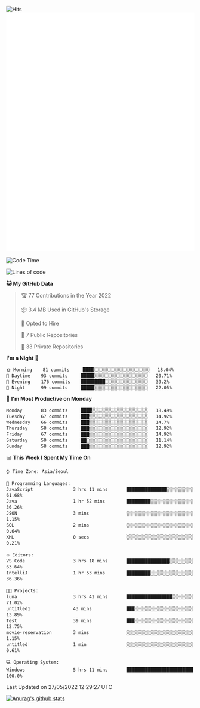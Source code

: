 ![Hits](https://hits.seeyoufarm.com/api/count/incr/badge.svg?url=https%3A%2F%2Fgithub.com%2Fkokose1234&count_bg=%2379C83D&title_bg=%23555555&icon=apple.svg&icon_color=%23E7E7E7&title=hits&edge_flat=false)
<br/>
![Metrics](https://github.com/kokose1234/kokose1234/blob/main/github-metrics.svg)

<!--START_SECTION:waka-->
![Code Time](http://img.shields.io/badge/Code%20Time-645%20hrs%2019%20mins-blue)

![Lines of code](https://img.shields.io/badge/From%20Hello%20World%20I%27ve%20Written-2%20Million%20lines%20of%20code-blue)

**🐱 My GitHub Data** 

> 🏆 77 Contributions in the Year 2022
 > 
> 📦 3.4 MB Used in GitHub's Storage 
 > 
> 💼 Opted to Hire
 > 
> 📜 7 Public Repositories 
 > 
> 🔑 33 Private Repositories  
 > 
**I'm a Night 🦉** 

```text
🌞 Morning    81 commits     ████░░░░░░░░░░░░░░░░░░░░░   18.04% 
🌆 Daytime    93 commits     █████░░░░░░░░░░░░░░░░░░░░   20.71% 
🌃 Evening    176 commits    █████████░░░░░░░░░░░░░░░░   39.2% 
🌙 Night      99 commits     █████░░░░░░░░░░░░░░░░░░░░   22.05%

```
📅 **I'm Most Productive on Monday** 

```text
Monday       83 commits     ████░░░░░░░░░░░░░░░░░░░░░   18.49% 
Tuesday      67 commits     ███░░░░░░░░░░░░░░░░░░░░░░   14.92% 
Wednesday    66 commits     ███░░░░░░░░░░░░░░░░░░░░░░   14.7% 
Thursday     58 commits     ███░░░░░░░░░░░░░░░░░░░░░░   12.92% 
Friday       67 commits     ███░░░░░░░░░░░░░░░░░░░░░░   14.92% 
Saturday     50 commits     ██░░░░░░░░░░░░░░░░░░░░░░░   11.14% 
Sunday       58 commits     ███░░░░░░░░░░░░░░░░░░░░░░   12.92%

```


📊 **This Week I Spent My Time On** 

```text
⌚︎ Time Zone: Asia/Seoul

💬 Programming Languages: 
JavaScript               3 hrs 11 mins       ███████████████░░░░░░░░░░   61.68% 
Java                     1 hr 52 mins        █████████░░░░░░░░░░░░░░░░   36.26% 
JSON                     3 mins              ░░░░░░░░░░░░░░░░░░░░░░░░░   1.15% 
SQL                      2 mins              ░░░░░░░░░░░░░░░░░░░░░░░░░   0.64% 
XML                      0 secs              ░░░░░░░░░░░░░░░░░░░░░░░░░   0.21%

🔥 Editors: 
VS Code                  3 hrs 18 mins       ████████████████░░░░░░░░░   63.64% 
IntelliJ                 1 hr 53 mins        █████████░░░░░░░░░░░░░░░░   36.36%

🐱‍💻 Projects: 
luna                     3 hrs 41 mins       █████████████████░░░░░░░░   71.02% 
untitled1                43 mins             ███░░░░░░░░░░░░░░░░░░░░░░   13.89% 
Test                     39 mins             ███░░░░░░░░░░░░░░░░░░░░░░   12.75% 
movie-reservation        3 mins              ░░░░░░░░░░░░░░░░░░░░░░░░░   1.15% 
untitled                 1 min               ░░░░░░░░░░░░░░░░░░░░░░░░░   0.61%

💻 Operating System: 
Windows                  5 hrs 11 mins       █████████████████████████   100.0%

```


 Last Updated on 27/05/2022 12:29:27 UTC
<!--END_SECTION:waka-->

[![Anurag's github stats](https://github-readme-stats.vercel.app/api?username=kokose1234&theme=dracula)](https://github.com/anuraghazra/github-readme-stats)



	
